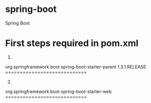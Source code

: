 # spring-boot
Spring Boot

First steps required in pom.xml
============================
1.
<parent>
	<groupId>org.springframework.boot</groupId>
	<artifactId>spring-boot-starter-parent</artifactId>
	<version>1.3.1.RELEASE</version>
</parent>
============================

2.
<dependencies>
	<dependency>
		<groupId>org.springframework.boot</groupId>
		<artifactId>spring-boot-starter-web</artifactId>
	</dependency>
============================
